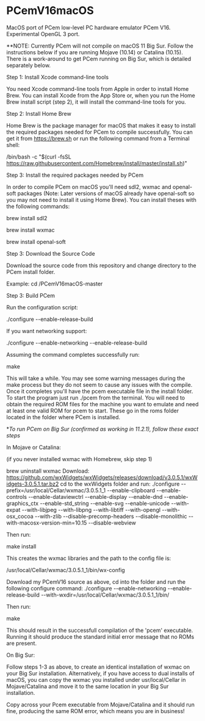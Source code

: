 # PCemV16macOS
MacOS port of PCem low-level PC hardware emulator PCem V16. Experimental OpenGL 3 port. 

**NOTE: Currently PCem will not compile on macOS 11 Big Sur. Follow the instructions below if you are running Mojave (10.14) or Catalina (10.15). There is a work-around to get PCem running on Big Sur, which is detailed separately below.

Step 1: Install Xcode command-line tools

You need Xcode command-line tools from Apple in order to install Home Brew. You can install Xcode from the App Store or, when you run the Home Brew install script (step 2), it will install the command-line tools for you.

Step 2: Install Home Brew

Home Brew is the package manager for macOS that makes it easy to install the required packages needed for PCem to compile successfully. You can get it from https://brew.sh or run the following command from a Terminal shell:

/bin/bash -c "$(curl -fsSL https://raw.githubusercontent.com/Homebrew/install/master/install.sh)"

Step 3: Install the required packages needed by PCem

In order to compile PCem on macOS you'll need sdl2, wxmac and openal-soft packages (Note: Later versions of macOS already have openal-soft so you may not need to install it using Home Brew). You can install theses with the following commands:

brew install sdl2

brew install wxmac

brew install openal-soft

Step 3: Download the Source Code

Download the source code from this repository and change directory to the PCem install folder.

Example: cd /PCemV16macOS-master

Step 3: Build PCem

Run the configuration script:

./configure --enable-release-build

If you want networking support:

./configure --enable-networking --enable-release-build

Assuming the command completes successfully run:

make

This will take a while. You may see some warning messages during the make process but they do not seem to cause any issues with the compile. Once it completes you'll have the pcem executable file in the install folder. To start the program just run ./pcem from the terminal. You will need to obtain the required ROM files for the machine you want to emulate and need at least one valid ROM for pcem to start. These go in the roms folder located in the folder where PCem is installed.




**To run PCem on Big Sur (confirmed as working in 11.2.1), follow these exact steps*

In Mojave or Catalina:

(if you never installed wxmac with Homebrew, skip step 1)

brew uninstall wxmac
Download: https://github.com/wxWidgets/wxWidgets/releases/download/v3.0.5.1/wxWidgets-3.0.5.1.tar.bz2
cd to the wxWidgets folder and run:
./configure --prefix=/usr/local/Cellar/wxmac/3.0.5.1_1 --enable-clipboard --enable-controls --enable-dataviewctrl --enable-display --enable-dnd --enable-graphics_ctx --enable-std_string --enable-svg --enable-unicode --with-expat --with-libjpeg --with-libpng --with-libtiff --with-opengl --with-osx_cocoa --with-zlib --disable-precomp-headers --disable-monolithic --with-macosx-version-min=10.15 --disable-webview

Then run:

make install

This creates the wxmac libraries and the path to the config file is:

/usr/local/Cellar/wxmac/3.0.5.1_1/bin/wx-config

Download my PCemV16 source as above, cd into the folder and run the following configure command:
./configure --enable-networking --enable-release-build --with-wxdir=/usr/local/Cellar/wxmac/3.0.5.1_1/bin/

Then run:

make

This should result in the successfull compilation of the 'pcem' executable. Running it should produce the standard initial error message that no ROMs are present.

On Big Sur:

Follow steps 1-3 as above, to create an identical installation of wxmac on your Big Sur installation. Alternatively, if you have access to dual installs of macOS, you can copy the wxmac you installed under usr/local/Cellar in Mojave/Catalina and move it to the same location in your Big Sur installation.

Copy across your Pcem executable from Mojave/Catalina and it should run fine, producing the same ROM error, which means you are in business!


